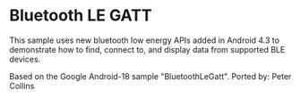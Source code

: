 Bluetooth LE GATT
==================
This sample uses new bluetooth low energy APIs added in Android 4.3 to demonstrate
how to find, connect to, and display data from supported BLE devices.  
 	
Based on the Google Android-18 sample "BluetoothLeGatt".
Ported by: Peter Collins
